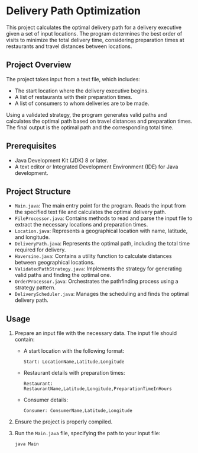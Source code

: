 # Delivery Path Optimization

This project calculates the optimal delivery path for a delivery executive given a set of input locations. The program determines the best order of visits to minimize the total delivery time, considering preparation times at restaurants and travel distances between locations.

## Project Overview
The project takes input from a text file, which includes:
- The start location where the delivery executive begins.
- A list of restaurants with their preparation times.
- A list of consumers to whom deliveries are to be made.

Using a validated strategy, the program generates valid paths and calculates the optimal path based on travel distances and preparation times. The final output is the optimal path and the corresponding total time.

## Prerequisites
- Java Development Kit (JDK) 8 or later.
- A text editor or Integrated Development Environment (IDE) for Java development.

## Project Structure
- `Main.java`: The main entry point for the program. Reads the input from the specified text file and calculates the optimal delivery path.
- `FileProcessor.java`: Contains methods to read and parse the input file to extract the necessary locations and preparation times.
- `Location.java`: Represents a geographical location with name, latitude, and longitude.
- `DeliveryPath.java`: Represents the optimal path, including the total time required for delivery.
- `Haversine.java`: Contains a utility function to calculate distances between geographical locations.
- `ValidatedPathStrategy.java`: Implements the strategy for generating valid paths and finding the optimal one.
- `OrderProcessor.java`: Orchestrates the pathfinding process using a strategy pattern.
- `DeliveryScheduler.java`: Manages the scheduling and finds the optimal delivery path.

## Usage
1. Prepare an input file with the necessary data. The input file should contain:
    - A start location with the following format:
      ```
      Start: LocationName,Latitude,Longitude
      ```
    - Restaurant details with preparation times:
      ```
      Restaurant: RestaurantName,Latitude,Longitude,PreparationTimeInHours
      ```
    - Consumer details:
      ```
      Consumer: ConsumerName,Latitude,Longitude
      ```

2. Ensure the project is properly compiled.

3. Run the `Main.java` file, specifying the path to your input file:
   ```bash
   java Main
